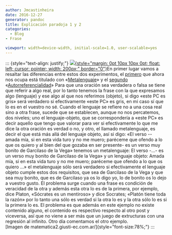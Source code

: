 ```yaml
---
author: Jmcastinheira
date: 2016-12-27
generator: pandoc
title: Explicación paradoja 1 y 2
categories:
  - Blog
- Frase

viewport: width=device-width, initial-scale=1.0, user-scalable=yes
---
```




::: {style="text-align: justify;"}
[![](http://matematica2.giusti-ec.com.ar/EJEMPLOS/la%20ultima%20hora%20-%20la%20paradoja%20de%20russell.jpg){style="margin: 0pt 10px 10px 0pt; float: left; cursor: pointer; width: 200px;"
border="0"}](http://matematica2.giusti-ec.com.ar/EJEMPLOS/la%20ultima%20hora%20-%20la%20paradoja%20de%20russell.jpg)En
primer lugar vamos a resaltar las diferencias entre estos dos
experimentos, el
[primero](http://lorealenelespejo.blogspot.com/2007/05/experimento-3-paradoja-1.html)
que ahora nos ocupa está titulado con
«[Metalenguaje](http://es.wikipedia.org/wiki/Metalenguaje)» y el
[segundo](http://lorealenelespejo.blogspot.com/2007/05/paradoja-2-autorreferencialidad.html)
«[Autorreferencialidad](http://es.wikipedia.org/wiki/Autorreferencia)»
Para que una oración sea verdadera o falsa se tiene que referir a algo
real, por lo tanto tenemos la frase con la que expresamos algo
(lenguaje) y ese algo al que nos referimos (objeto), si digo «este PC es
gris» será verdadero si efectivamente «este PC» es gris, en mi caso sí
que lo es en el vuestro no sé. Cuando el lenguaje se refiere no a una
cosa real sino a otra frase, sucede que se establecen, aunque no nos
percatemos, dos niveles; uno el lenguaje-objeto, que se correspondería a
«este PC» es decir aquello que tengo que valorar para ver si
efectivamente lo que me dice la otra oración es verdad o no, y otro, el
llamado metalenguaje, es decir el que está más allá del lenguaje objeto,
así si digo: «El verso -- amada mía, si en esta vida turo y no me muero;
paréceme que ofendo a lo que os quiero y al bien del que gozaba en ser
presente- es un verso muy bonito de Garcilaso de la Vega» tenemos un
metalenguaje: El verso -...- es un verso muy bonito de Garcilaso de la
Vega» y un lenguaje objeto: Amada mía, si en esta vida turo y no me
muero; paréceme que ofendo a lo que os quiero ...» el metalenguaje sólo
será verdadero si efectivamente el lenguaje objeto cumple estos dos
requisitos, que sea de Garcilaso de la Vega y que sea muy bonito, que es
de Garcilaso ya os lo digo yo, lo de bonito os lo dejo a vuestro gusto.
El problema surge cuando una frase es condición de veracidad de la otra
y además esta otra lo es de la primera, por ejemplo, dice Platon,
«Sócrates es un mentiroso» y dice Socrates; «Platón tiene toda la razón»
por lo tanto una sólo es verdad si la otra lo es y la otra sólo lo es si
la primera lo es. El problema es que además en este ejemplo no existe
contenido alguno, el contenido es respectivo respecto al otro post y
viceversa, así que no viene a ser más que un juego de extructuras con
una regresión al infinito. Otro día comentamos el otro ejemplo.\
[Imagen de matematica2.giusti-ec.com.ar/]{style="font-size:78%;"}
:::
